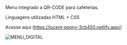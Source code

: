 Menu integrado a QR-CODE para cafeterias.

Linguagens utilizadas HTML + CSS

Acesse aqui (https://lucent-peony-3cb450.netlify.app/)

![MENU_DIGITAL](https://user-images.githubusercontent.com/108550778/184402776-3ad8aff2-2429-4c83-86a5-9663fec8f682.png)
